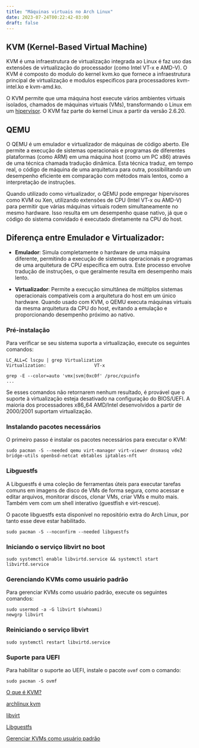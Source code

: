 ```yaml
---
title: "Máquinas virtuais no Arch Linux"
date: 2023-07-24T00:22:42-03:00
draft: false
---
```


## KVM (Kernel-Based Virtual Machine)

KVM é uma infraestrutura de virtualização integrada ao Linux é faz uso das extensões de virtualização do processador (como Intel VT-x e AMD-V). O KVM é composto do modulo do kernel kvm.ko que fornece a infraestrutura principal de virtualização e modulos especificos para processadores kvm-intel.ko e kvm-amd.ko. 

O KVM permite que uma máquina host execute vários ambientes virtuais isolados, chamados de máquinas virtuais (VMs), transformando o Linux em um [hipervisor](https://pt.wikipedia.org/wiki/Hipervisor). O KVM faz parte do kernel Linux a partir da versão 2.6.20.

## QEMU

O QEMU é um emulador e virtualizador de máquinas de código aberto. Ele permite a execução de sistemas operacionais e programas de diferentes plataformas (como ARM) em uma máquina host (como um PC x86) através de uma técnica chamada tradução dinâmica. Esta técnica traduz, em tempo real, o código de máquina de uma arquitetura para outra, possibilitando um desempenho eficiente em comparação com métodos mais lentos, como a interpretação de instruções.

Quando utilizado como virtualizador, o QEMU pode empregar hipervisores como KVM ou Xen, utilizando extensões de CPU (Intel VT-x ou AMD-V) para permitir que várias máquinas virtuais rodem simultaneamente no mesmo hardware. Isso resulta em um desempenho quase nativo, já que o código do sistema convidado é executado diretamente na CPU do host.

## Diferença entre Emulador e Virtualizador:

- **Emulador**: Simula completamente o hardware de uma máquina diferente, permitindo a execução de sistemas operacionais e programas de uma arquitetura de CPU específica em outra. Este processo envolve tradução de instruções, o que geralmente resulta em desempenho mais lento.

- **Virtualizador**: Permite a execução simultânea de múltiplos sistemas operacionais compatíveis com a arquitetura do host em um único hardware. Quando usado com KVM, o QEMU executa máquinas virtuais da mesma arquitetura da CPU do host, evitando a emulação e proporcionando desempenho próximo ao nativo.

### Pré-instalação

Para verificar se seu sistema suporta a virtualização, execute os seguintes comandos:

```
LC_ALL=C lscpu | grep Virtualization
Virtualization:                  VT-x
```

```
grep -E --color=auto 'vmx|svm|0xc0f' /proc/cpuinfo
...
```

Se esses comandos não retornarem nenhum resultado, é provável que o suporte à virtualização esteja desativado na configuração do BIOS/UEFI. A maioria dos processadores x86_64 AMD/Intel desenvolvidos a partir de 2000/2001 suportam virtualização.

### Instalando pacotes necessários

O primeiro passo é instalar os pacotes necessários para executar o KVM:

```
sudo pacman -S --needed qemu virt-manager virt-viewer dnsmasq vde2 bridge-utils openbsd-netcat ebtables iptables-nft
```

### Libguestfs

A Libguestfs é uma coleção de ferramentas úteis para executar tarefas comuns em imagens de disco de VMs de forma segura, como acessar e editar arquivos, monitorar discos, clonar VMs, criar VMs e muito mais. Também vem com um shell interativo (guestfish e virt-rescue).

O pacote libguestfs esta disponível no repositório extra do Arch Linux, por tanto esse deve estar habilitado.

```
sudo pacman -S --noconfirm --needed libguestfs 
```

### Iniciando o serviço libvirt no boot

```
sudo systemctl enable libvirtd.service && systemctl start libvirtd.service
```

### Gerenciando KVMs como usuário padrão

Para gerenciar KVMs como usuário padrão, execute os seguintes comandos:

```
sudo usermod -a -G libvirt $(whoami)
newgrp libvirt
```

### Reiniciando o serviço libvirt

```
sudo systemctl restart libvirtd.service
```

### Suporte para UEFI

Para habilitar o suporte ao UEFI, instale o pacote `ovmf` com o comando:

```
sudo pacman -S ovmf
```





[O que é KVM?](https://www.redhat.com/pt-br/topics/virtualization/what-is-KVM)

[archlinux kvm](https://wiki.archlinux.org/title/KVM)

[libvirt](https://wiki.archlinux.org/index.php/Libvirt)

[Libguestfs](http://www.libguestfs.org/)

[Gerenciar KVMs como usuário padrão](https://documentation.suse.com/sles/11-SP4/html/SLES-kvm4zseries/cha-libvirt-connect.html)
